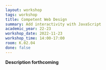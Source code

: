 ```yaml
---
layout: workshop
tags: workshop
title: Competent Web Design
summary: Add interactivity with JavaScript
academic_year: 22-23
workshop_date: 2022-11-23
workshop_time: 14:00-17:00
room: K.02.04
done: false
---
```


**Description forthcoming**
